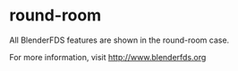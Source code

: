 # round-room

All BlenderFDS features are shown in the round-room case.

For more information, visit http://www.blenderfds.org

